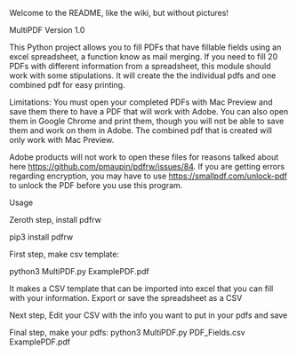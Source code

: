 Welcome to the README, like the wiki, but without pictures!

MultiPDF Version 1.0

This Python project allows you to fill PDFs that have fillable fields using an excel spreadsheet, a function know as mail merging. If you need to fill 20 PDFs with different information from a spreadsheet, this module should work with some stipulations.  It will create the the individual pdfs and one combined pdf for easy printing.

Limitations: You must open your completed PDFs with Mac Preview and save them there to have a PDF that will work with Adobe. You can also open them in Google Chrome and print them, though you will not be able to save them and work on them in Adobe.  The combined pdf that is created will only work with Mac Preview.

Adobe products will not work to open these files for reasons talked about here https://github.com/pmaupin/pdfrw/issues/84. If you are getting errors regarding encryption, you may have to use https://smallpdf.com/unlock-pdf to unlock the PDF before you use this program.


Usage

Zeroth step, install pdfrw

pip3 install pdfrw


First step, make csv template:

python3 MultiPDF.py ExamplePDF.pdf

It makes a CSV template that can be imported into excel that you can fill with your information. Export or save the spreadsheet as a CSV


Next step, Edit your CSV with the info you want to put in your pdfs and save


Final step, make your pdfs:
python3 MultiPDF.py PDF_Fields.csv ExamplePDF.pdf
